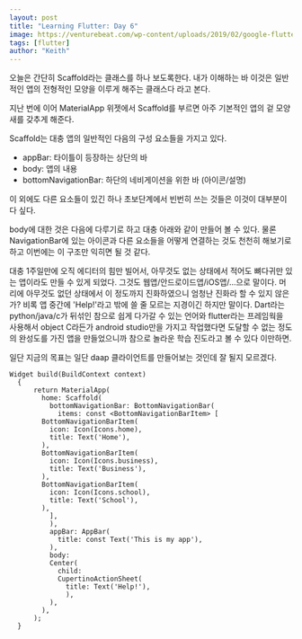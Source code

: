 ```yaml
---
layout: post
title: "Learning Flutter: Day 6"
image: https://venturebeat.com/wp-content/uploads/2019/02/google-flutter-logo-white.png?w=578&strip=all
tags: [flutter]
author: "Keith"
---
```


오늘은 간단히 Scaffold라는 클래스를 하나 보도록한다. 내가 이해하는 바 이것은 일반적인 앱의 전형적인 모양을 이루게 해주는 클래스다 라고 본다.

지난 번에 이어 MaterialApp 위젯에서 Scaffold를 부르면 아주 기본적인 앱의 겉 모양새를 갖추게 해준다.

Scaffold는 대충 앱의 일반적인 다음의 구성 요소들을 가지고 있다.
- appBar: 타이틀이 등장하는 상단의 바
- body: 앱의 내용
- bottomNavigationBar: 하단의 네비게이션을 위한 바 (아이콘/설명)

이 외에도 다른 요소들이 있긴 하나 초보단계에서 빈번히 쓰는 것들은 이것이 대부분이다 싶다.

body에 대한 것은 다음에 다루기로 하고 대충 아래와 같이 만들어 볼 수 있다. 물론 NavigationBar에 있는 아이콘과 다른 요소들을 어떻게 연결하는 것도 천천히 해보기로 하고 이번에는 이 구조만 익히면 될 것 같다.

대충 1주일만에 오직 에디터의 힘만 빌어서, 아무것도 없는 상태에서 적어도 뼈다귀만 있는 앱이라도 만들 수 있게 되었다. 그것도 웹앱/안드로이드앱/iOS앱/...으로 말이다. 머리에 아무것도 없던 상태에서 이 정도까지 진화하였으니 엄청난 진화라 할 수 있지 않은가? 비록 앱 중간에 'Help!'라고 밖에 쓸 줄 모르는 지경이긴 하지만 말이다. Dart라는 python/java/c가 뒤섞인 참으로 쉽게 다가갈 수 있는 언어와 flutter라는 프레임웍을 사용해서 object C라든가 android studio만을 가지고 작업했다면 도달할 수 없는 정도의 완성도를 가진 앱을 만들었으니까 참으로 놀라운 학습 진도라고 볼 수 있다 이만하면. 

일단 지금의 목표는 일단 daap 클라이언트를 만들어보는 것인데 잘 될지 모르겠다. 

```
Widget build(BuildContext context)
  {
      return MaterialApp(
        home: Scaffold(
          bottomNavigationBar: BottomNavigationBar(
            items: const <BottomNavigationBarItem> [
        BottomNavigationBarItem(
          icon: Icon(Icons.home),
          title: Text('Home'),
        ),
        BottomNavigationBarItem(
          icon: Icon(Icons.business),
          title: Text('Business'),
        ),
        BottomNavigationBarItem(
          icon: Icon(Icons.school),
          title: Text('School'),
        ),
          ],
          ),
          appBar: AppBar(
            title: const Text('This is my app'),
          ),
          body: 
          Center(
            child:
            CupertinoActionSheet(
              title: Text('Help!'),
              ),
          ),
        ),
      );
  }
```